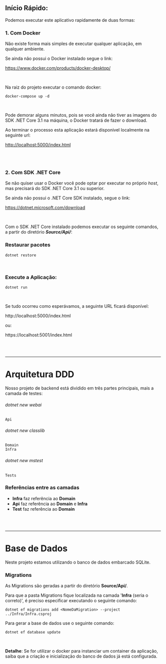## Início Rápido:

Podemos executar este aplicativo rapidamente de duas formas:

### 1. Com Docker

Não existe forma mais simples de executar qualquer aplicação, em qualquer ambiente.

Se ainda não possui o Docker instalado segue o link:

<https://www.docker.com/products/docker-desktop/>

<br>

Na raiz do projeto executar o comando docker:
```
docker-compose up -d
```

<br>

Pode demorar alguns minutos, pois se você ainda não tiver as imagens do SDK .NET Core 3.1 na máquina, o Docker tratará de fazer o download.

Ao terminar o processo esta aplicação estará disponivel localmente na seguinte url:

<http://localhost:5000/index.html>




<br>
<br>

### 2. Com SDK .NET Core

Se não quiser usar o Docker vocẽ pode optar por executar no próprio _host_, mas precisará do SDK .NET Core 3.1 ou superior.

Se ainda não possui o .NET Core SDK instalado, segue o link:   

<https://dotnet.microsoft.com/download>


<br>

Com o SDK .NET Core instalado podemos executar os seguinte comandos, a partir do diretório **_Source/Api/_**:

### Restaurar pacotes
```
dotnet restore
```
<br>

### Execute a Aplicação:
```
dotnet run
```

<br>

Se tudo ocorreu como esperávamos, a seguinte URL ficará disponível:   

http://localhost:5000/index.html

ou:

https://localhost:5001/index.html




<br>
<br>

---


# Arquitetura DDD

Nosso projeto de backend está dividido em três partes principais, mais a camada de testes:

###### dotnet new webai
```
Api
```

###### dotnet new classlib
```
Domain
Infra
```

###### dotnet new mstest
```
Tests
```


### Referências entre as camadas

- **Infra** faz referência ao **Domain**  
- **Api** faz referência ao **Domain** e **Infra**  
- **Test** faz referência ao **Domain**  




<br>
<br>

--- 

# Base de Dados

Neste projeto estamos utilizando o banco de dados embarcado SQLite.


### Migrations 

As Migrations são geradas a partir do diretório **Source/Api/**.  

Para que a pasta Migrations fique localizada na camada '**Infra** (seria o correto)', é preciso especificar executando o seguinte comando:
```
dotnet ef migrations add <NomeDaMigration> --project ../Infra/Infra.csproj
```

Para gerar a base de dados use o seguinte comando:
```
dotnet ef database update
```

<br>

**Detalhe**: Se for utilizar o docker para instanciar um container da aplicação, saiba que a criação e inicialização do banco de dados já está configurada.







